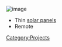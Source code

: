 ![](BasePlane.jpg "image")

-   Thin [solar
    panels](http://www.robotshop.com/MP7-2-75-powerfilm-solar-cell.html)
-   <HK-T6A> Remote

<Category:Projects>
